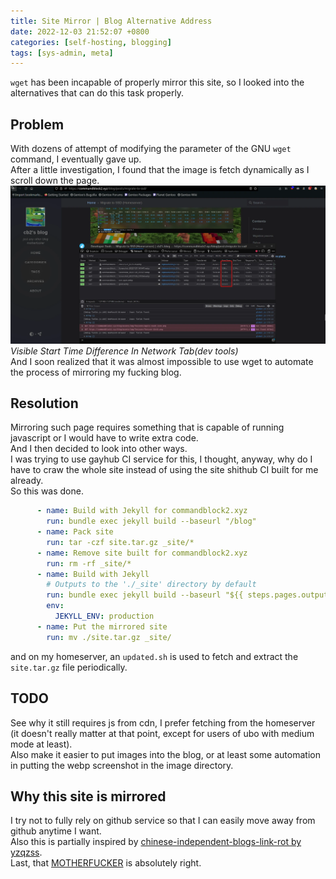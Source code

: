 ```yaml
---
title: Site Mirror | Blog Alternative Address
date: 2022-12-03 21:52:07 +0800
categories: [self-hosting, blogging]
tags: [sys-admin, meta]
---
```

`wget` has been incapable of properly mirror this site, so I looked into the alternatives that can do this task properly.

## Problem
With dozens of attempt of modifying the parameter of the GNU `wget` command, I eventually gave up.  
After a little investigation, I found that the image is fetch dynamically as I scroll down the page.
![dev](/assets/img/Screenshot_20221204_022800.webp)
_Visible Start Time Difference In Network Tab(dev tools)_  
And I soon realized that it was almost impossible to use wget to automate the process of mirroring my fucking blog.  
## Resolution
Mirroring such page requires something that is capable of running javascript or I would have to write extra code.  
And I then decided to look into other ways.  
I was trying to use gayhub CI service for this, I thought, anyway, why do I have to craw the whole site instead of using the site shithub CI built for me already.  
So this was done.  
```yml
      - name: Build with Jekyll for commandblock2.xyz
        run: bundle exec jekyll build --baseurl "/blog"
      - name: Pack site
        run: tar -czf site.tar.gz _site/*
      - name: Remove site built for commandblock2.xyz
        run: rm -rf _site/*
      - name: Build with Jekyll
        # Outputs to the './_site' directory by default
        run: bundle exec jekyll build --baseurl "${{ steps.pages.outputs.base_path }}"
        env:
          JEKYLL_ENV: production
      - name: Put the mirrored site
        run: mv ./site.tar.gz _site/
```

and on my homeserver, an `updated.sh` is used to fetch and extract the `site.tar.gz` file periodically.

## TODO
See why it still requires js from cdn, I prefer fetching from the homeserver (it doesn't really matter at that point, except for users of ubo with medium mode at least).  
Also make it easier to put images into the blog, or at least some automation in putting the webp screenshot in the image directory.
## Why this site is mirrored
I try not to fully rely on github service so that I can easily move away from github anytime I want.  
Also this is partially inspired by [chinese-independent-blogs-link-rot by yzqzss](https://blog.othing.xyz/archives/chinese-independent-blogs-link-rot-2022.html).  
Last, that [MOTHERFUCKER](https://motherfuckingwebsite.com/) is absolutely right.
